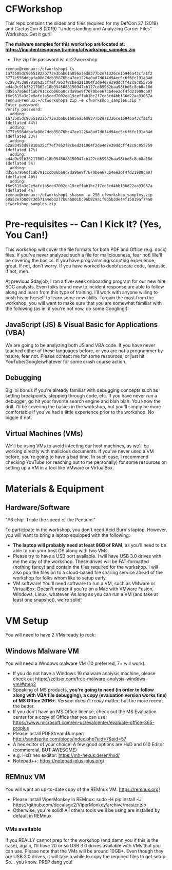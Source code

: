 # CFWorkshop
This repo contains the slides and files required for my DefCon 27 (2019) and CactusCon 8 (2019) "Understanding and Analyzing Carrier Files" Workshop. Get it gurl!

**The malware samples for this workshop are located at:**
**https://incidentresponse.training/cfworkshop_samples.zip**
- The zip file password is: dc27workshop

```
remnux@remnux:~/cfworkshop$ ls
1a73585dc90551822b772e3bab61a856a3ed8377b2e71326ce1b946a43cfa1f2
3777e556ddbafa08d7dcb35876bc47ee1226a8ad7d014d94ec5c6f6fc191a34d
62a83453d87810a25cf7ef7952f8cbed211064f2de4e7e39ddcff42c8c855759
ad4a9c91b33217062c18b9945088150947cb127cd65962baa98fbd5c8eb8a18d
dd55a7a66df1ab791cccb06ba0c7da9ae9f7670bee673b4ee2df4fd21909ca07
f6e9515a3e2e9afc1a5ced7002ea19ceffab1bc2f7cc5cd4bbf86d22aa93057a
remnux@remnux:~/cfworkshop$ zip -e cfworkshop_samples.zip *
Enter password: 
Verify password: 
  adding: 1a73585dc90551822b772e3bab61a856a3ed8377b2e71326ce1b946a43cfa1f2 (deflated 44%)
  adding: 3777e556ddbafa08d7dcb35876bc47ee1226a8ad7d014d94ec5c6f6fc191a34d (deflated 23%)
  adding: 62a83453d87810a25cf7ef7952f8cbed211064f2de4e7e39ddcff42c8c855759 (deflated 17%)
  adding: ad4a9c91b33217062c18b9945088150947cb127cd65962baa98fbd5c8eb8a18d (deflated 5%)
  adding: dd55a7a66df1ab791cccb06ba0c7da9ae9f7670bee673b4ee2df4fd21909ca07 (deflated 40%)
  adding: f6e9515a3e2e9afc1a5ced7002ea19ceffab1bc2f7cc5cd4bbf86d22aa93057a (deflated 4%)
remnux@remnux:~/cfworkshop$ shasum -a 256 cfworkshop_samples.zip 
60a52e7b8d9c3d571a4eb3277b0ab801bc96b829a1f9d5b3de44f15019af74a0  cfworkshop_samples.zip
```

# Pre-requisites -- Can I Kick It? (Yes, You Can!)

This workshop will cover the file formats for both PDF and Office (e.g. docx) files. If you've never analyzed such a file for maliciousness, fear not! We'll be covering the basics. If you have programming/scripting experience, great. If not, don’t worry. If you have worked to deobfuscate code, fantastic. If not, meh.

At previous $dayjob, I ran a five-week onboarding program for our new hire SOC analysts. Even folks brand new to incident response are able to follow along and learn from this type of training.  I’ll work with anyone willing to push his or herself to learn some new skills.  To gain the most from the workshop, you will want to make sure that you are somewhat familiar with the following (as in, if you're not now, do some Googling!):

## JavaScript (JS) & Visual Basic for Applications (VBA)

We are going to be analyzing both JS and VBA code. If you have never touched either of these languages before, or you are not a programmer by nature, fear not.  Please contact me for some resources, or just hit YouTube/Google/whatever for some crash course action.

## Debugging

Big 'ol bonus if you're already familiar with debugging concepts such as setting breakpoints, stepping through code, etc.  If you have never run a debugger, go hit your favorite search engine and blah blah.  You know the drill.  I'll be covering the basics in the workshop, but you'll simply be more comfortable if you've had a little experience prior to the workshop.  No biggie if not.

## Virtual Machines (VMs)

We'll be using VMs to avoid infecting our host machines, as we'll be working directly with malicious documents.  If you've never used a VM before, you're going to have a bad time.  In such case, I recommend checking YouTube (or reaching out to me personally) for some resources on setting up a VM in a tool like VMware or VirtualBox.

# Materials & Equipment

## Hardware/Software
"P6 chip. Triple the speed of the Pentium."

To participate in the workshop, you don't need Acid Burn's laptop. However, you will want to bring a laptop equipped with the following:
- **The laptop will probably need at least 8GB of RAM**, as you'll need to be able to run your host OS along with two VMs.
- Please try to have a USB port available. I will have USB 3.0 drives with me the day of the workshop. These drives will be FAT-formatted (nothing fancy) and contain the files required for the workshop. I will also pop the files on to a cloud-based file sharing service ahead of the workshop for folks whom like to setup early.
- VM software!  You'll need software to run a VM, such as VMware or VirtualBox.  Doesn't matter if you're on a Mac with VMware Fusion, Windows, Linux, whatever.  As long as you can run a VM (and take at least one snapshot), we're solid!

# VM Setup

You will need to have 2 VMs ready to rock:

## Windows Malware VM

You will need a Windows malware VM (10 preferred, 7+ will work).
- If you do not have a Windows 10 malware analysis machine, please check out https://zeltser.com/free-malware-analysis-windows-vm/#step2
- Speaking of MS products, **you're going to need (in order to follow along with VBA file debugging), a copy (evaluation version works fine) of MS Office 2016+**. Version doesn't *really* matter, but the more recent the better.
- If you don't have an MS Office license, check out the MS Evaluation center for a copy of Office that you can use: https://www.microsoft.com/en-us/evalcenter/evaluate-office-365-proplus
- Please install PDFStreamDumper: http://sandsprite.com/blogs/index.php?uid=7&pid=57
- A hex editor of your choice! A few good options are HxD and 010 Editor (commercial, BUT AWESOME)
- e.g. HxD hex exditor: https://mh-nexus.de/en/hxd/
- Notepad++: https://notepad-plus-plus.org/

## REMnux VM

You will want an up-to-date copy of the REMnux VM: https://remnux.org/

- Please install ViperMonkey in REMnux: sudo -H pip install -U https://github.com/decalage2/ViperMonkey/archive/master.zip
- Otherwise, you're solid! All others tools we'll be using are installed by default in REMnux

### VMs available

If you REALLY cannot prep for the workshop (and damn you if this is the case), again, I'll have 20 or so USB 3.0 drives available with VMs that you can use. Please note that the VMs will be around 10GB+. Even though they are USB 3.0 drives, it will take a while to copy the required files to get setup. So... you know. PREP dang you!
